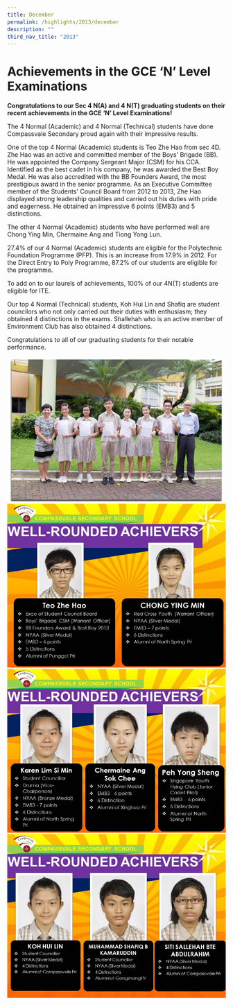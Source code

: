 ```yaml
---
title: December
permalink: /highlights/2013/december
description: ""
third_nav_title: "2013"
---
```

# Achievements in the GCE ‘N’ Level Examinations

**Congratulations to our Sec 4 N(A) and 4 N(T) graduating students on their recent achievements in the GCE ‘N’ Level Examinations!**

The 4 Normal (Academic) and 4 Normal (Technical) students have done Compassvale Secondary proud again with their impressive results.

One of the top 4 Normal (Academic) students is Teo Zhe Hao from sec 4D. Zhe Hao was an active and committed member of the Boys' Brigade (BB). He was appointed the Company Sergeant Major (CSM) for his CCA. Identified as the best cadet in his company, he was awarded the Best Boy Medal. He was also accredited with the BB Founders Award, the most prestigious award in the senior programme. As an Executive Committee member of the Students' Council Board from 2012 to 2013, Zhe Hao displayed strong leadership qualities and carried out his duties with pride and eagerness. He obtained an impressive 6 points (EMB3) and 5 distinctions.

The other 4 Normal (Academic) students who have performed well are Chong Ying Min, Chermaine Ang and Tiong Yong Lun.

27.4% of our 4 Normal (Academic) students are eligible for the Polytechnic Foundation Programme (PFP). This is an increase from 17.9% in 2012. For the Direct Entry to Poly Programme, 87.2% of our students are eligible for the programme.

To add on to our laurels of achievements, 100% of our 4N(T) students are eligible for ITE. 

Our top 4 Normal (Technical) students, Koh Hui Lin and Shafiq are student councilors who not only carried out their duties with enthusiasm; they obtained 4 distinctions in the exams. Shallehah who is an active member of Environment Club has also obtained 4 distinctions.

Congratulations to all of our graduating students for their notable performance.

![](/images/gcen01.jpeg)
![](/images/gcen02.jpeg)
![](/images/gcen03.jpeg)
![](/images/gcen04.jpeg)